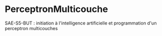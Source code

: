 # PerceptronMulticouche
SAE-S5-BUT : initiation à l'intelligence artificielle et programmation d'un perceptron multicouches 
